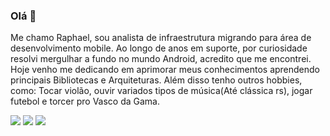 ### Olá 👋

Me chamo Raphael, sou analista de infraestrutura migrando para área de desenvolvimento mobile. Ao longo de anos em suporte, por curiosidade resolvi mergulhar a fundo no mundo Android, acredito que me encontrei. Hoje venho me dedicando em aprimorar meus conhecimentos aprendendo principais Bibliotecas e Arquiteturas.
Além disso tenho outros hobbies, como: Tocar violão, ouvir variados tipos de música(Até clássica rs), jogar futebol e torcer pro Vasco da Gama.


<div> 
  <a href="https://www.instagram.com/raphaelrodrigu3s/" target="_blank"><img src="https://img.shields.io/badge/-Instagram-%23E4405F?style=for-the-badge&logo=instagram&logoColor=white" target="_blank"></a>
  <a href = "mailto:raphaelrodriguesrj1@gmail.com"><img src="https://img.shields.io/badge/-Gmail-%23333?style=for-the-badge&logo=gmail&logoColor=white" target="_blank"></a>
  <a href="https://www.linkedin.com/in/raphaelrodriguess/" target="_blank"><img src="https://img.shields.io/badge/-LinkedIn-%230077B5?style=for-the-badge&logo=linkedin&logoColor=white" target="_blank"></a> 
 
</div>
